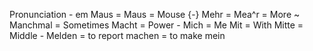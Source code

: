 Pronunciation - em
Maus = Maus = Mouse {-}
Mehr  = Mea^r = More ~
Manchmal = Sometimes
Macht = Power -
Mich = Me
Mit = With
Mitte = Middle -
Melden  = to report
machen  = to make
mein